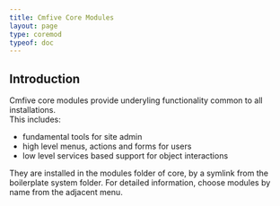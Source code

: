 ```yaml
---
title: Cmfive Core Modules
layout: page
type: coremod
typeof: doc
---
```


## Introduction

Cmfive core modules provide underyling functionality common to all installations.   
This includes:
 - fundamental tools for site admin
 - high level menus, actions and forms for users
 - low level services based support for object interactions
 
They are installed in the modules folder of core, by a symlink from the boilerplate system folder. For detailed information, choose modules by name from the adjacent menu.
